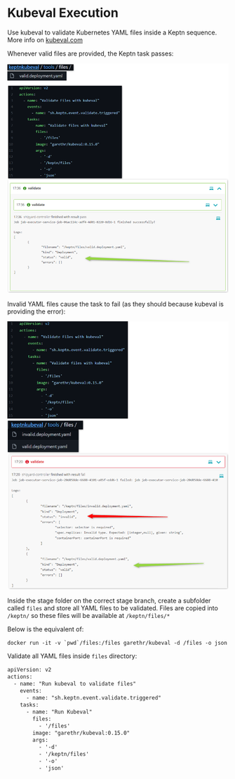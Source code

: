 # Kubeval Execution

Use kubeval to validate Kubernetes YAML files inside a Keptn sequence. More info on [kubeval.com](https://kubeval.com)

Whenever valid files are provided, the Keptn task passes:

![valid evaluation](https://raw.githubusercontent.com/keptn-contrib/artifacthub/main/kubeval/1.0.0/assets/valid.png)

Invalid YAML files cause the task to fail (as they should because kubeval is providing the error):

![invalid evaluation](https://raw.githubusercontent.com/keptn-contrib/artifacthub/main/kubeval/1.0.0/assets/invalid.png)



Inside the stage folder on the correct stage branch, create a subfolder called `files` and store all YAML files to be validated. Files are copied into `/keptn/` so these files will be available at `/keptn/files/*`

Below is the equivalent of:

```
docker run -it -v `pwd`/files:/files garethr/kubeval -d /files -o json
```

Validate all YAML files inside `files` directory:
```
apiVersion: v2
actions:
  - name: "Run kubeval to validate files"
    events:
      - name: "sh.keptn.event.validate.triggered"
    tasks:
      - name: "Run Kubeval"
        files:
          - '/files'
        image: "garethr/kubeval:0.15.0"
        args:
          - '-d'
          - '/keptn/files'
          - '-o'
          - 'json'
```